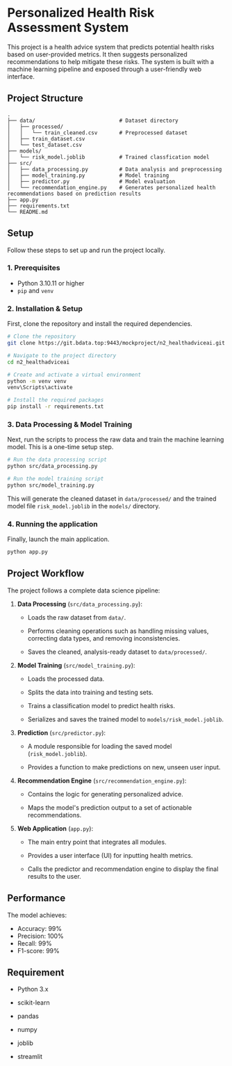 # Personalized Health Risk Assessment System

This project is a health advice system that predicts potential health risks based on user-provided metrics. It then suggests personalized recommendations to help mitigate these risks. The system is built with a machine learning pipeline and exposed through a user-friendly web interface.

## Project Structure

```
.
├── data/                           # Dataset directory
│   ├── processed/
│   │   └── train_cleaned.csv       # Preprocessed dataset
│   ├── train_dataset.csv
│   └── test_dataset.csv
├── models/
│   └── risk_model.joblib           # Trained classfication model
├── src/
│   ├── data_processing.py          # Data analysis and preprocessing
│   ├── model_training.py           # Model training
│   ├── predictor.py                # Model evaluation
│   └── recommendation_engine.py    # Generates personalized health recommendations based on prediction results
├── app.py
├── requirements.txt
└── README.md
```

## Setup

Follow these steps to set up and run the project locally.

### 1. Prerequisites

-   Python 3.10.11 or higher
-   `pip` and `venv`

### 2. Installation & Setup

First, clone the repository and install the required dependencies.

```bash
# Clone the repository
git clone https://git.bdata.top:9443/mockproject/n2_healthadviceai.git

# Navigate to the project directory
cd n2_healthadviceai

# Create and activate a virtual environment
python -m venv venv
venv\Scripts\activate

# Install the required packages
pip install -r requirements.txt
```
### 3. Data Processing & Model Training

Next, run the scripts to process the raw data and train the machine learning model. This is a one-time setup step.

```bash
# Run the data processing script
python src/data_processing.py

# Run the model training script
python src/model_training.py
```
This will generate the cleaned dataset in `data/processed/` and the trained model file `risk_model.joblib` in the `models/` directory.

### 4. Running the application

Finally, launch the main application.

```bash
python app.py
```

## Project Workflow

The project follows a complete data science pipeline:

1. **Data Processing** (`src/data_processing.py`):

   - Loads the raw dataset from `data/`.

   - Performs cleaning operations such as handling missing values, correcting data types, and removing inconsistencies.

   - Saves the cleaned, analysis-ready dataset to `data/processed/`.

2. **Model Training** (`src/model_training.py`):

    - Loads the processed data.

    - Splits the data into training and testing sets.

    - Trains a classification model to predict health risks.

    - Serializes and saves the trained model to `models/risk_model.joblib`.

3. **Prediction** (`src/predictor.py`):
    
    - A module responsible for loading the saved model (`risk_model.joblib`).

    - Provides a function to make predictions on new, unseen user input.

4. **Recommendation Engine** (`src/recommendation_engine.py`):

    - Contains the logic for generating personalized advice.

    - Maps the model's prediction output to a set of actionable recommendations.

5. **Web Application**  (`app.py`):

    - The main entry point that integrates all modules.

    - Provides a user interface (UI) for inputting health metrics.

    - Calls the predictor and recommendation engine to display the final results to the user.

## Performance

The model achieves:
- Accuracy: 99%
- Precision: 100%
- Recall: 99%
- F1-score: 99%

## Requirement

- Python 3.x

- scikit-learn

- pandas

- numpy

- joblib

- streamlit
